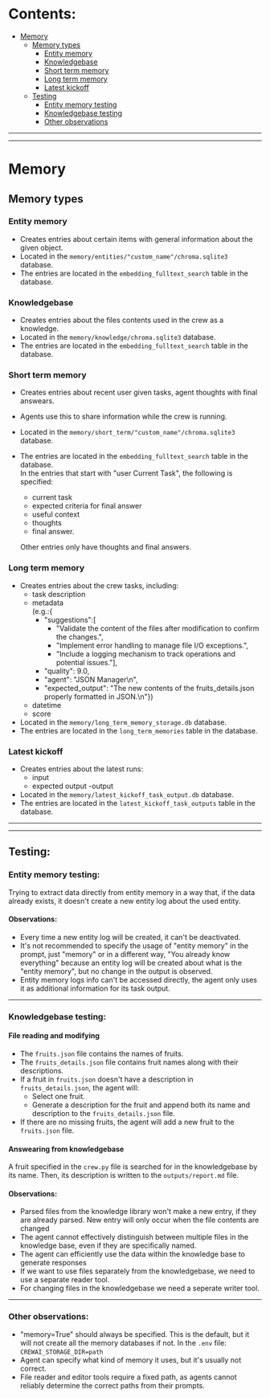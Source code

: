 # Contents:
- [Memory](#memory)
  - [Memory types](#memory-types)
    - [Entity memory](#entity-memory)
    - [Knowledgebase](#knowledgebase)
    - [Short term memory](#short-term-memory)
    - [Long term memory](#long-term-memory)
    - [Latest kickoff](#latest-kickoff)
  - [Testing](#testing)
    - [Entity memory testing](#entity-memory-testing)
    - [Knowledgebase testing](#knowledgebase-testing)
    - [Other observations](#other-observations)

---
---
# Memory

## Memory types

### Entity memory

- Creates entries about certain items with general information about the given object.
- Located in the `memory/entities/"custom_name"/chroma.sqlite3` database.
- The entries are located in the `embedding_fulltext_search` table in the database.

### Knowledgebase
- Creates entries about the files contents used in the crew as a knowledge.
- Located in the `memory/knowledge/chroma.sqlite3` database.
- The entries are located in the `embedding_fulltext_search` table in the database.

### Short term memory
- Creates entries about recent user given tasks, agent thoughts with final answears.
- Agents use this to share information while the crew is running.
- Located in the `memory/short_term/"custom_name"/chroma.sqlite3` database.
- The entries are located in the `embedding_fulltext_search` table in the database.  
  In the entries that start with "user Current Task", the following is specified:  
  - current task  
  - expected criteria for final answer  
  - useful context  
  - thoughts  
  - final answer.  

  Other entries only have thoughts and final answers.

### Long term memory
 - Creates entries about the crew tasks, including:
    - task description
    - metadata  
    (e.g.:{  
      - "suggestions":[  
        - "Validate the content of the files after modification to confirm the changes.",  
        - "Implement error handling to manage file I/O exceptions.",  
        - "Include a logging mechanism to track operations and potential issues."],  
      - "quality": 9.0,  
      - "agent": "JSON Manager\n",  
      - "expected_output": "The new contents of the fruits_details.json properly formatted in JSON.\n"})
    - datetime
    - score
- Located in the `memory/long_term_memory_storage.db` database.
- The entries are located in the `long_term_memories` table in the database.  



### Latest kickoff
 - Creates entries about the latest runs:
    - input
    - expected output
    -output
- Located in the `memory/latest_kickoff_task_output.db` database.
- The entries are located in the `latest_kickoff_task_outputs` table in the database.  

---
---

## Testing:

### Entity memory testing:

Trying to extract data directly from entity memory in a way that, if the data already exists, it doesn't create a new entity log about the used entity.

#### Observations:
- Every time a new entity log will be created, it can't be deactivated.
- It's not recommended to specify the usage of "entity memory" in the prompt, just "memory" or in a different way, "You already know everything" because an entity log will be created about what is the "entity memory", but no change in the output is observed.
- Entity memory logs info can't be accessed directly, the agent only uses it as additional information for its task output.

---

### Knowledgebase testing:

#### File reading and modifying

- The `fruits.json` file contains the names of fruits.
- The `fruits_details.json` file contains fruit names along with their descriptions.
- If a fruit in `fruits.json` doesn't have a description in `fruits_details.json`, the agent will:
  - Select one fruit.
  - Generate a description for the fruit and append both its name and description to the `fruits_details.json` file.
- If there are no missing fruits, the agent will add a new fruit to the `fruits.json` file.

#### Answearing from knowledgebase

A fruit specified in the `crew.py` file is searched for in the knowledgebase by its name. Then, its description is written to the `outputs/report.md` file.


#### Observations:
- Parsed files from the knowledge library won't make a new entry, if they are already parsed. New entry will only occur when the file contents are changed
- The agent cannot effectively distinguish between multiple files in the knowledge base, even if they are specifically named.
- The agent can efficiently use the data within the knowledge base to generate responses
- If we want to use files separately from the knowledgebase, we need to use a separate reader tool.
- For changing files in the knowledgebase we need a seperate writer tool.

---

### Other observations:
- "memory=True" should always be specified. This is the default, but it will not create all the memory databases if not.
  In the `.env` file: `CREWAI_STORAGE_DIR=path`
- Agent can specify what kind of memory it uses, but it's usually not correct.
- File reader and editor tools require a fixed path, as agents cannot reliably determine the correct paths from their prompts.
